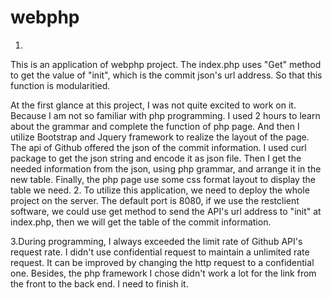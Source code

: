 # webphp
1.
This is an application of webphp project. The index.php uses "Get" method to get the value of "init", which is the commit  json's url address. So that this function is modularitied.

At the first glance at this project, I was not quite excited to work on it.  Because I am not so familiar with php programming. I used 2 hours to learn about the grammar and complete the function of php page. And then I utilize Bootstrap and Jquery framework to realize the layout of the page.
The api of Github offered the json of the commit information. I used curl package to get the json string and encode it as json file. Then I get the needed information from the json, using php grammar, and arrange it in the new table. Finally, the php page use some css format layout to display the table we need.
2.
To utilize this application, we need to deploy the whole project on the server. The default port is 8080, if we use the restclient software, we could use get method to send the API's url address to "init" at index.php, then we will get the table of the commit information.

3.During programming, I always exceeded the limit rate of Github API's request rate. I didn't use confidential request to maintain a unlimited rate request. It can be improved by changing the http request to a confidential one. Besides, the php framework I chose didn't work a lot for the link from the front to the back end. I need to finish it.
